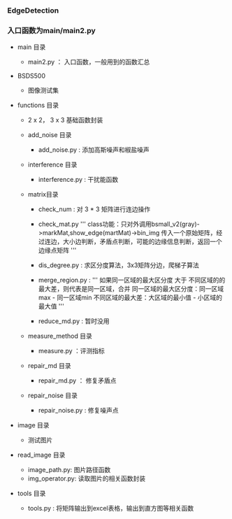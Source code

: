 ### EdgeDetection
### 入口函数为main/main2.py
- main 目录
    - main2.py ： 入口函数，一般用到的函数汇总
    
- BSDS500 
    - 图像测试集

- functions 目录
    - 2 x 2， 3 x 3 基础函数封装
    - add_noise 目录
        - add_noise.py : 添加高斯噪声和椒盐噪声
    
    - interference 目录
        - interference.py : 干扰能函数
    -   matrix目录
        - check_num : 对 3 * 3 矩阵进行连边操作
        - check_mat.py 
            '''
            class功能：只对外调用bsmall_v2(gray)->markMat,show_edge(martMat)->bin_img
            传入一个原始矩阵，经过连边，大小边判断，矛盾点判断，可能的边缘信息判断，返回一个边缘点矩阵
            '''
           
        - dis_degree.py : 求区分度算法，3x3矩阵分边，爬梯子算法
        - merge_region.py : 
            '''
            如果同一区域的最大区分度 大于 不同区域的的最大差，则代表是同一区域，合并
            同一区域的最大区分度：同一区域max - 同一区域min
            不同区域的最大差：大区域的最小值 - 小区域的最大值
            '''
        - reduce_md.py : 暂时没用
       
     - measure_method 目录
        -  measure.py ：评测指标
     - repair_md 目录
        - repair_md.py ： 修复矛盾点
     - repair_noise 目录
        - repair_noise.py : 修复噪声点
 
 - image 目录 
    -  测试图片
 - read_image 目录
    - image_path.py: 图片路径函数
    - img_operator.py: 读取图片的相关函数封装
 - tools 目录
    - tools.py : 将矩阵输出到excel表格，输出到直方图等相关函数